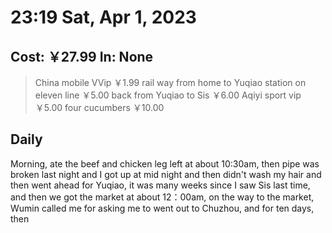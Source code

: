 # 23:19 Sat, Apr 1, 2023

## Cost: ￥27.99 In: None
>China mobile VVip ￥1.99
>rail way from home to Yuqiao station on eleven line ￥5.00
>back from Yuqiao to Sis ￥6.00
>Aqiyi sport vip ￥5.00
>four cucumbers ￥10.00
 
## Daily
Morning, ate the beef and chicken leg left at about 10:30am, then pipe was broken last night and I got up at mid night and then didn't wash my hair and then went ahead for Yuqiao, it was many weeks since I saw Sis last time, and then we got the market at about 12：00am, on the way to the market, Wumin called me for asking me to went out to Chuzhou, and for ten days, then 